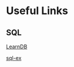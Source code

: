 # Useful Links #

## SQL ##
[LearnDB](https://learndb.ru/, "Теория и сразу задачки на практику.")

[sql-ex](https://www.sql-ex.ru/, "Задачник. Сайт говно задачи норм.")